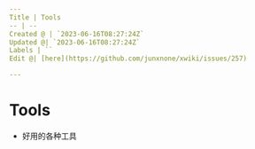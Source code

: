 ```yaml
---
Title | Tools
-- | --
Created @ | `2023-06-16T08:27:24Z`
Updated @| `2023-06-16T08:27:24Z`
Labels | ``
Edit @| [here](https://github.com/junxnone/xwiki/issues/257)

---
```

# Tools
- 好用的各种工具
